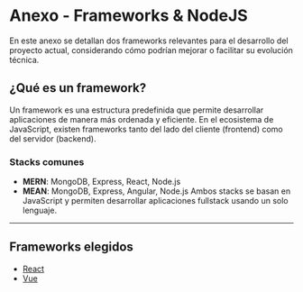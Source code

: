 # Anexo - Frameworks & NodeJS
En este anexo se detallan dos frameworks relevantes para el desarrollo del proyecto actual, considerando cómo podrían mejorar o facilitar su evolución técnica.

## ¿Qué es un framework?
Un framework es una estructura predefinida que permite desarrollar aplicaciones de manera más ordenada y eficiente. En el ecosistema de JavaScript, existen frameworks tanto del lado del cliente (frontend) como del servidor (backend).

### Stacks comunes
- **MERN**: MongoDB, Express, React, Node.js
- **MEAN**: MongoDB, Express, Angular, Node.js
Ambos stacks se basan en JavaScript y permiten desarrollar aplicaciones fullstack usando un solo lenguaje.
---
## Frameworks elegidos
- [React](./framework-react.md)
- [Vue](./framework-vue.md)
